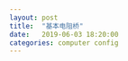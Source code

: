 ```yaml
---
layout: post
title:  "基本电阻桥"
date:   2019-06-03 18:20:00
categories: computer config
---
```


<object data="https://github.com/xuiv/xuiv.github.io/releases/download/0.002/ResistanceBridge.pdf" width="1000" height="1000" type='application/pdf'></object>
